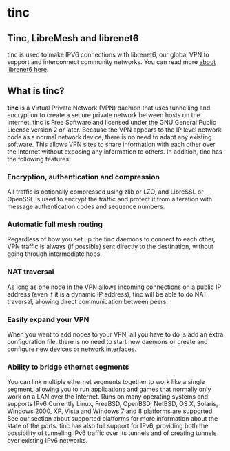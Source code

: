 # tinc

## Tinc, LibreMesh and librenet6
tinc is used to make IPV6 connections with librenet6, our global VPN to support and interconnect community networks. You can read more [about librenet6 here](https://github.com/libremesh/librenet6).

## What is tinc?
**tinc** is a Virtual Private Network (VPN) daemon that uses tunnelling and encryption to create a secure private network between hosts on the Internet. tinc is Free Software and licensed under the GNU General Public License version 2 or later. Because the VPN appears to the IP level network code as a normal network device, there is no need to adapt any existing software. This allows VPN sites to share information with each other over the Internet without exposing any information to others. In addition, tinc has the following features:

### Encryption, authentication and compression
All traffic is optionally compressed using zlib or LZO, and LibreSSL or OpenSSL is used to encrypt the traffic and protect it from alteration with message authentication codes and sequence numbers.

### Automatic full mesh routing
Regardless of how you set up the tinc daemons to connect to each other, VPN traffic is always (if possible) sent directly to the destination, without going through intermediate hops.

### NAT traversal
As long as one node in the VPN allows incoming connections on a public IP address (even if it is a dynamic IP address), tinc will be able to do NAT traversal, allowing direct communication between peers.

### Easily expand your VPN
When you want to add nodes to your VPN, all you have to do is add an extra configuration file, there is no need to start new daemons or create and configure new devices or network interfaces.

### Ability to bridge ethernet segments
You can link multiple ethernet segments together to work like a single segment, allowing you to run applications and games that normally only work on a LAN over the Internet.
Runs on many operating systems and supports IPv6
Currently Linux, FreeBSD, OpenBSD, NetBSD, OS X, Solaris, Windows 2000, XP, Vista and Windows 7 and 8 platforms are supported. See our section about supported platforms for more information about the state of the ports. tinc has also full support for IPv6, providing both the possibility of tunneling IPv6 traffic over its tunnels and of creating tunnels over existing IPv6 networks.
